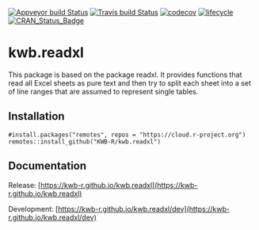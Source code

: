 [![Appveyor build Status](https://ci.appveyor.com/api/projects/status/github/KWB-R/kwb.readxl?branch=master&svg=true)](https://ci.appveyor.com/project/KWB-R/kwb-readxl/branch/master)
[![Travis build Status](https://travis-ci.org/KWB-R/kwb.readxl.svg?branch=master)](https://travis-ci.org/KWB-R/kwb.readxl)
[![codecov](https://codecov.io/github/KWB-R/kwb.readxl/branch/master/graphs/badge.svg)](https://codecov.io/github/KWB-R/kwb.readxl)
[![lifecycle](https://img.shields.io/badge/lifecycle-experimental-orange.svg)](https://www.tidyverse.org/lifecycle/#experimental)
[![CRAN_Status_Badge](https://www.r-pkg.org/badges/version/kwb.readxl)]()

# kwb.readxl

This package is based on the package readxl. It provides functions that read all Excel sheets as pure text and then try to split each sheet into a set of line ranges that are assumed to represent single tables.

## Installation

```{r echo = TRUE, eval = FALSE}
#install.packages("remotes", repos = "https://cloud.r-project.org")
remotes::install_github("KWB-R/kwb.readxl")
```

## Documentation

Release: [https://kwb-r.github.io/kwb.readxl](https://kwb-r.github.io/kwb.readxl)

Development: [https://kwb-r.github.io/kwb.readxl/dev](https://kwb-r.github.io/kwb.readxl/dev)
